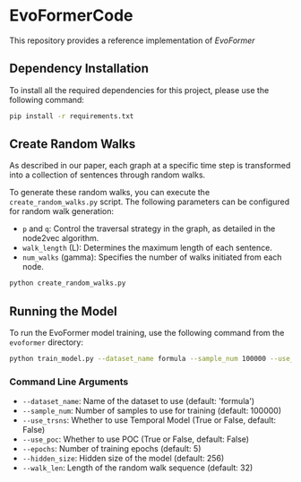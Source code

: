 # EvoFormerCode
This repository provides a reference implementation of *EvoFormer* 

## Dependency Installation

To install all the required dependencies for this project, please use the following command:

```bash
pip install -r requirements.txt
```


## Create Random Walks

As described in our paper, each graph at a specific time step is transformed into a collection of sentences through random walks.

To generate these random walks, you can execute the `create_random_walks.py` script. The following parameters can be configured for random walk generation:
- `p` and `q`: Control the traversal strategy in the graph, as detailed in the node2vec algorithm.
- `walk_length` (L): Determines the maximum length of each sentence.
- `num_walks` (gamma): Specifies the number of walks initiated from each node.

```bash
python create_random_walks.py
```
## Running the Model

To run the EvoFormer model training, use the following command from the `evoformer` directory:

```bash
python train_model.py --dataset_name formula --sample_num 100000 --use_trsns True --use_poc True --epochs 5 --hidden_size 256 --walk_len 32
```

### Command Line Arguments

- `--dataset_name`: Name of the dataset to use (default: 'formula')
- `--sample_num`: Number of samples to use for training (default: 100000)
- `--use_trsns`: Whether to use Temporal Model (True or False, default: False)
- `--use_poc`: Whether to use POC (True or False, default: False)
- `--epochs`: Number of training epochs (default: 5)
- `--hidden_size`: Hidden size of the model (default: 256)
- `--walk_len`: Length of the random walk sequence (default: 32)

